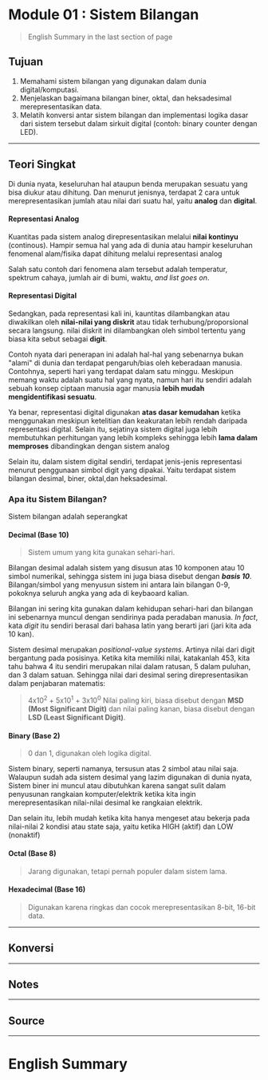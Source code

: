 # Module 01 : Sistem Bilangan
>English Summary in the last section of page

## Tujuan
1. Memahami sistem bilangan yang digunakan dalam dunia digital/komputasi.
2. Menjelaskan bagaimana bilangan biner, oktal, dan heksadesimal merepresentasikan data.
3. Melatih konversi antar sistem bilangan dan implementasi logika dasar dari sistem tersebut dalam sirkuit digital (contoh: binary counter dengan LED).
---
## Teori Singkat
Di dunia nyata, keseluruhan hal ataupun benda merupakan sesuatu yang bisa diukur atau dihitung. Dan menurut jenisnya, terdapat 2 cara untuk merepresentasikan jumlah atau nilai dari suatu hal, yaitu **analog** dan **digital**.

#### Representasi Analog
Kuantitas pada sistem analog direpresentasikan melalui **nilai kontinyu** (continous). Hampir semua hal yang ada di dunia atau hampir keseluruhan fenomenal alam/fisika dapat dihitung melalui representasi analog

Salah satu contoh dari fenomena alam tersebut adalah temperatur, spektrum cahaya, jumlah air di bumi, waktu, *and list goes on*.
#### Representasi Digital
Sedangkan, pada representasi kali ini, kauntitas dilambangkan atau diwakilkan oleh **nilai-nilai yang diskrit** atau tidak terhubung/proporsional secara langsung. nilai diskrit ini dilambangkan oleh simbol tertentu yang biasa kita sebut sebagai **digit**.

Contoh nyata dari penerapan ini adalah hal-hal yang sebenarnya bukan "alami" di dunia dan terdapat pengaruh/bias oleh keberadaan manusia. Contohnya, seperti hari yang terdapat dalam satu minggu. Meskipun memang waktu adalah suatu hal yang nyata, namun hari itu sendiri adalah sebuah konsep ciptaan manusia agar manusia **lebih mudah mengidentifikasi sesuatu**.

Ya benar, representasi digital digunakan **atas dasar kemudahan** ketika menggunakan meskipun ketelitian dan keakuratan lebih rendah daripada representasi digital. Selain itu, sejatinya sistem digital juga lebih membutuhkan perhitungan yang lebih kompleks sehingga lebih **lama dalam memproses** dibandingkan dengan sistem analog

Selain itu, dalam sistem digital sendiri, terdapat jenis-jenis representasi menurut penggunaan simbol digit yang dipakai. Yaitu terdapat sistem bilangan desimal, biner, oktal,dan heksadesimal.


### Apa itu Sistem Bilangan?
Sistem bilangan adalah seperangkat

#### Decimal (Base 10)
> Sistem umum yang kita gunakan sehari-hari.

Bilangan desimal adalah sistem yang disusun atas 10 komponen atau 10 simbol numerikal, sehingga sistem ini juga biasa disebut dengan ***basis 10***. Bilangan/simbol yang menyusun sistem ini antara lain bilangan 0-9, pokoknya seluruh angka yang ada di keybaoard kalian. 

Bilangan ini sering kita gunakan dalam kehidupan sehari-hari dan bilangan ini sebenarnya muncul dengan sendirinya pada peradaban manusia. *In fact*, kata *digit* itu sendiri berasal dari bahasa latin yang berarti jari (jari kita ada 10 kan).

Sistem desimal merupakan *positional-value systems*. Artinya nilai dari digit bergantung pada posisinya. 
Ketika kita memiliki nilai, katakanlah 453, kita tahu bahwa 4 itu sendiri merupakan nilai dalam ratusan, 5 dalam puluhan, dan 3 dalam satuan. Sehingga nilai dari desimal sering direpresentasikan dalam penjabaran matematis:

> 4x10<sup>2</sup> + 5x10<sup>1</sup> + 3x10<sup>0</sup>
> Nilai paling kiri, biasa disebut dengan **MSD (Most Significant Digit)** dan nilai paling kanan, biasa disebut dengan **LSD (Least Significant Digit)**.

#### Binary (Base 2) 
> 0 dan 1, digunakan oleh logika digital.

Sistem binary, seperti namanya, tersusun atas 2 simbol atau nilai saja. Walaupun sudah ada sistem desimal yang lazim digunakan di dunia nyata, Sistem biner ini muncul atau dibutuhkan karena sangat sulit dalam penyusunan rangkaian komputer/elektrik ketika kita ingin merepresentasikan nilai-nilai desimal ke rangkaian elektrik. 

Dan selain itu, lebih mudah ketika kita hanya mengeset atau bekerja pada nilai-nilai 2 kondisi atau state saja, yaitu ketika HIGH (aktif) dan LOW (nonaktif)


#### Octal (Base 8) 
> Jarang digunakan, tetapi pernah populer dalam sistem lama.

#### Hexadecimal (Base 16) 
> Digunakan karena ringkas dan cocok merepresentasikan 8-bit, 16-bit data. 

---
## Konversi
---

## Notes
---
## Source
---
# English Summary




